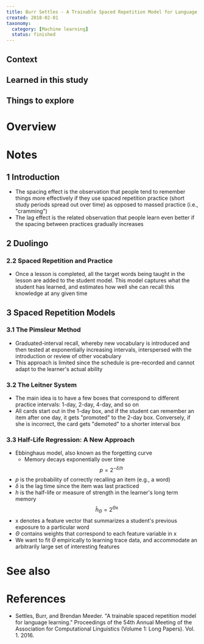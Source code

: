 ```yaml
---
title: Burr Settles - A Trainable Spaced Repetition Model for Language Learning (2016)
created: 2018-02-01
taxonomy:
  category: [Machine learning]
  status: finished
---
```


## Context

## Learned in this study

## Things to explore

# Overview

# Notes
## 1 Introduction
* The spacing effect is the observation that people tend to remember things more effectively if they use spaced repetition practice (short study periods spread out over time) as opposed to massed practice (i.e., "cramming")
* The lag effect is the related observation that people learn even better if the spacing between practices gradually increases

## 2 Duolingo
### 2.2 Spaced Repetition and Practice
* Once a lesson is completed, all the target words being taught in the lesson are added to the student model. This model captures what the student has learned, and estimates how well she can recall this knowledge at any given time

## 3 Spaced Repetition Models
### 3.1 The Pimsleur Method
* Graduated-interval recall, whereby new vocabulary is introduced and then tested at exponentially increasing intervals, interspersed with the introduction or review of other vocabulary
* This approach is limited since the schedule is pre-recorded and cannot adapt to the learner's actual ability

### 3.2 The Leitner System
* The main idea is to have a few boxes that correspond to different practice intervals: 1-day, 2-day, 4-day, and so on
* All cards start out in the 1-day box, and if the student can remember an item after one day, it gets "promoted" to the 2-day box. Conversely, if she is incorrect, the card gets "demoted" to a shorter interval box

### 3.3 Half-Life Regression: A New Approach
* Ebbinghaus model, also known as the forgetting curve
	* Memory decays exponentially over time
$$
p = 2^{-\delta/h}
$$
* $p$ is the probability of correctly recalling an item (e.g., a word)
* $\delta$ is the lag time since the item was last practiced
* $h$ is the half-life or measure of strength in the learner's long term memory
$$
\hat{h}_\Theta = 2^{\Theta \text{x}}
$$
* $\text{x}$ denotes a feature vector that summarizes a student's previous exposure to a particular word
* $\Theta$ contains weights that correspond to each feature variable in $\text{x}$
* We want to fit $\Theta$ empirically to learning trace data, and accommodate an arbitrarily large set of interesting features

# See also

# References
* Settles, Burr, and Brendan Meeder. "A trainable spaced repetition model for language learning." Proceedings of the 54th Annual Meeting of the Association for Computational Linguistics (Volume 1: Long Papers). Vol. 1. 2016.
